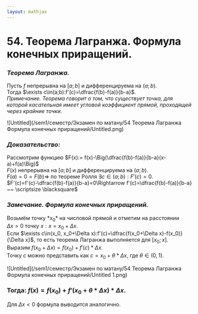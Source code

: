 ```yaml
---  
layout: mathjax  
---  
```

  
# 54. Теорема Лагранжа. Формула конечных приращений.  
  
### *Теорема Лагранжа.*  
Пусть $f$ непрерывна на $[a;b]$ и дифференцируема на $(a;b)$.  
Тогда $\exists c\in(a;b):f'(c)=\dfrac{f(b)-f(a)}{b-a}$.  
*Примечание. Теорема говорит о том, что существует точка, для которой касательная имеет угловой коэффициент прямой, проходящей через крайние точки.*  
  
![Untitled](/sem1/семестр/Экзамен по матану/54 Теорема Лагранжа Формула конечных приращений/Untitled.png)  
  
### *Доказательство:*  
Рассмотрим функцию $F(x):= f(x)-\Big(\dfrac{f(b)-f(a)}{b-a}(x-a)+f(a)\Big)$  
$F(x)$ непрерывна на $[a;b]$ и дифференцируема на $(a;b)$.  
$F(a)=0=F(b)\Rightarrow$ по теореме Ролля $\exists c\in(a;b):F'(c)=0.$  
$F'(c)=f'(c)-\dfrac{f(b)-f(a)}{b-a}=0\Rightarrow f'(c)=\dfrac{f(b)-f(a)}{b-a} ~~ \scriptsize \blacksquare$  
  
### *Замечание. Формула конечных приращений.*  
Возьмём точку $*x_0*$ на числовой прямой и отметим на расстоянии  
$\Delta x >0$ точку $x$$: x=x_0+\Delta x$.  
Если $\exists c\in(x_0, x_0+\Delta x):f'(c)=\dfrac{f(x_0+\Delta x)-f(x_0)}{\Delta x}$, то есть теорема Лагранжа выполняется для $[x_0; x]$.  
Выразим $f(x_0+\Delta x)=f(x_0)+f'(c)*\Delta x$.  
Точку $c$ можно представить как $c=x_0+\theta*\Delta x$, где $\theta \in(0, 1)$.  
  
![Untitled](/sem1/семестр/Экзамен по матану/54 Теорема Лагранжа Формула конечных приращений/Untitled 1.png)  
  
### Тогда: $f(x)=f(x_0)+f'(x_0+\theta*\Delta x)*\Delta x$.  
Для $\Delta x<0$ формула выводится аналогично.  
